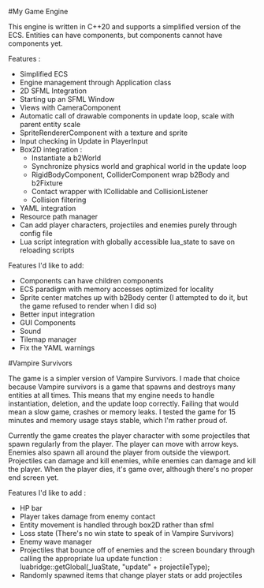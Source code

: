 #My Game Engine

This engine is written in C++20 and supports a simplified version of the ECS. Entities can have components, but components cannot have components yet.

Features :

- Simplified ECS
- Engine management through Application class
- 2D SFML Integration
- Starting up an SFML Window
- Views with CameraComponent
- Automatic call of drawable components in update loop, scale with parent entity scale
- SpriteRendererComponent with a texture and sprite
- Input checking in Update in PlayerInput
- Box2D integration :
  - Instantiate a b2World
  - Synchronize physics world and graphical world in the update loop
  - RigidBodyComponent, ColliderComponent wrap b2Body and b2Fixture
  - Contact wrapper with ICollidable and CollisionListener
  - Collision filtering
- YAML integration
- Resource path manager
- Can add player characters, projectiles and enemies purely through config file
- Lua script integration with globally accessible lua_state to save on reloading scripts

Features I'd like to add:

- Components can have children components
- ECS paradigm with memory accesses optimized for locality
- Sprite center matches up with b2Body center (I attempted to do it, but the game refused to render when I did so)
- Better input integration
- GUI Components
- Sound
- Tilemap manager
- Fix the YAML warnings

#Vampire Survivors

The game is a simpler version of Vampire Survivors. I made that choice because Vampire survivors is a game that spawns and destroys many entities at all times.
This means that my engine needs to handle instantiation, deletion, and the update loop correctly. Failing that would mean a slow game, crashes or memory leaks.
I tested the game for 15 minutes and memory usage stays stable, which I'm rather proud of.

Currently the game creates the player character with some projectiles that spawn regularly from the player. The player can move with arrow keys.
Enemies also spawn all around the player from outside the viewport. Projectiles can damage and kill enemies, while enemies can damage and kill the player.
When the player dies, it's game over, although there's no proper end screen yet.

Features I'd like to add :

- HP bar
- Player takes damage from enemy contact
- Entity movement is handled through box2D rather than sfml
- Loss state (There's no win state to speak of in Vampire Survivors)
- Enemy wave manager
- Projectiles that bounce off of enemies and the screen boundary through calling the appropriate lua update function : luabridge::getGlobal(_luaState, "update" + projectileType);
- Randomly spawned items that change player stats or add projectiles


